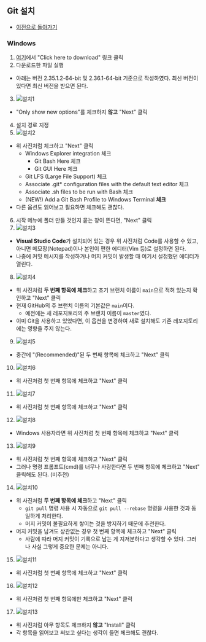 ## Git 설치
* [이전으로 돌아가기](./README.md#설치)
### Windows
1. [여기](http://git-scm.com/download/win)에서 "Click here to download" 링크 클릭
2. 다운로드한 파일 실행
  * 아래는 버전 2.35.1.2-64-bit 및 2.36.1-64-bit 기준으로 작성하였다. 최신 버전이 있다면 최신 버전을 받으면 된다.
3. ![설치1](Screenshots/%EC%84%A4%EC%B9%981.PNG)
  * "Only show new options"를 체크하지 **않고** "Next" 클릭
4. 설치 경로 지정
5. ![설치2](Screenshots/%EC%84%A4%EC%B9%982-1.PNG)
  * 위 사진처럼 체크하고 "Next" 클릭
    * Windows Explorer integration 체크
      * Git Bash Here 체크
      * Git GUI Here 체크
    * Git LFS (Large File Support) 체크
    * Associate .git* configuration files with the default text editor 체크
    * Associate .sh files to be run with Bash 체크
    * (NEW!) Add a Git Bash Profile to Windows Terminal **체크**
  * 다른 옵션도 읽어보고 필요하면 체크해도 괜찮다.
6. 시작 메뉴에 폴더 만들 것인지 묻는 창이 뜬다면, "Next" 클릭
7. ![설치3](Screenshots/%EC%84%A4%EC%B9%983.PNG)
  * **Visual Studio Code**가 설치되어 있는 경우 위 사진처럼 Code를 사용할 수 있고, 아니면 메모장(Notepad)이나 본인이 편한 에디터(Vim 등)로 설정하면 된다.
  * 나중에 커밋 메시지를 작성하거나 머지 커밋이 발생할 때 여기서 설정했던 에디터가 열린다.
8. ![설치4](Screenshots/%EC%84%A4%EC%B9%984.PNG)
  * 위 사진처럼 **두 번째 항목에 체크**하고 초기 브랜치 이름이 `main`으로 적혀 있는지 확인하고 "Next" 클릭
  * 현재 GitHub의 주 브랜치 이름의 기본값은 `main`이다.
    * 예전에는 새 레포지토리의 주 브랜치 이름이 `master`였다.
  * 이미 Git을 사용하고 있었다면, 이 옵션을 변경하여 새로 설치해도 기존 레포지토리에는 영향을 주지 않는다.
9. ![설치5](Screenshots/%EC%84%A4%EC%B9%985.PNG)
  * 중간에 "(Recommended)"된 두 번째 항목에 체크하고 "Next" 클릭
10. ![설치6](Screenshots/%EC%84%A4%EC%B9%986.PNG)
  * 위 사진처럼 첫 번째 항목에 체크하고 "Next" 클릭
11. ![설치7](Screenshots/%EC%84%A4%EC%B9%987.PNG)
  * 위 사진처럼 첫 번째 항목에 체크하고 "Next" 클릭
12. ![설치8](Screenshots/%EC%84%A4%EC%B9%988.PNG)
  * Windows 사용자라면 위 사진처럼 첫 번째 항목에 체크하고 "Next" 클릭
13. ![설치9](Screenshots/%EC%84%A4%EC%B9%989.PNG)
  * 위 사진처럼 첫 번째 항목에 체크하고 "Next" 클릭
  * 그러나 명령 프롬프트(cmd)를 너무나 사랑한다면 두 번째 항목에 체크하고 "Next" 클릭해도 된다. (비추천)
14. ![설치10](Screenshots/%EC%84%A4%EC%B9%9810-1.PNG)
  * 위 사진처럼 **두 번째 항목에 체크**하고 "Next" 클릭
    * `git pull` 명령 사용 시 자동으로 `git pull --rebase` 명령을 사용한 것과 동일하게 처리한다.
    * 머지 커밋이 불필요하게 쌓이는 것을 방지하기 때문에 추천한다.
  * 머지 커밋을 남겨도 상관없는 경우 첫 번째 항목에 체크하고 "Next" 클릭
    * 사람에 따라 머지 커밋이 기록으로 남는 게 지저분하다고 생각할 수 있다. 그러나 사실 그렇게 중요한 문제는 아니다.
15. ![설치11](Screenshots/%EC%84%A4%EC%B9%9811.PNG)
  * 위 사진처럼 첫 번째 항목에 체크하고 "Next" 클릭
16. ![설치12](Screenshots/%EC%84%A4%EC%B9%9812.PNG)
  * 위 사진처럼 첫 번째 항목에만 체크하고 "Next" 클릭
17. ![설치13](Screenshots/%EC%84%A4%EC%B9%9813.PNG)
  * 위 사진처럼 아무 항목도 체크하지 **않고** "Install" 클릭
  * 각 항목을 읽어보고 써보고 싶다는 생각이 들면 체크해도 괜찮다.